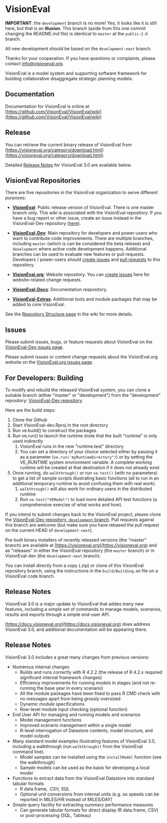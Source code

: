# VisionEval


**IMPORTANT**: the `development` branch is no more! Yes, it looks like it is still here,
but that is an **illusion**. This branch (aside from this one commit changing the
README.md file) is identical to `master` at the `public-2.0` branch.

All new development should be based on the `development-next` branch.

Thanks for your cooperation. If you have questions or complaints, please contact
[info@visioneval.org](mailto:info@visioneval.org).

VisionEval is a model system and supporting software framework for building collaborative
disaggregate strategic planning models. 

## Documentation

Documentation for VisionEval is online at
[https://github.com/VisionEval/VisionEval/wiki](https://github.com/VisionEval/VisionEval/wiki)

## Release

You can retrieve the current binary release of VisionEval from
[https://visioneval.org/category/download.html](https://visioneval.org/category/download.html)

Detailed [Release Notes](#release-notes) for VisionEval 3.0 are available below.

## VisionEval Repositories

There are five repositories in the VisionEval organization to serve different purposes:

 - **[VisionEval](https://github.com/VisionEval/VisionEval)**: Public release version of VisionEval. There is one master branch only. This wiki is associated with the VisionEval repository. If you have a bug report or other issue, create an issue instead in the VisionEval-Dev repository ([here](https://github.com/VisionEval/VisionEval-Dev/issues)).
 
 - **[VisionEval-Dev](https://github.com/VisionEval/VisionEval-Dev)**: Main repository for developers and power-users who want to contribute code improvements. There are multiple branches, including `master` (which is can be considered the beta release) and `development` where active code development happens. Additional branches can be used to evaluate new features or pull requests. Developers / power-users should [create issues](https://github.com/VisionEval/VisionEval-Dev/issues) and [pull requests](https://github.com/VisionEval/VisionEval-Dev/pulls) to this repository.
 
 - **[VisionEval.org](https://github.com/VisionEval/VisionEval.org)**: Website repository. You can [create issues](https://github.com/VisionEval/VisionEval.org/issues) here for website-related change requests.
 
 - **[VisionEval-Docs](https://github.com/VisionEval/VisionEval-Docs)**: Documentation respository. 

 - **[VisionEval-Extras](https://github.com/VisionEval/VisionEval-Extras)**: Additional tools and module packages that may be added to core VisionEval.

See the [Repository Structure page](https://github.com/VisionEval/VisionEval/wiki/Repository-Structure) in the wiki for more details.

## Issues

Please submit issues, bugs, or feature requests about VisionEval on the [VisionEval-Dev issues
page](https://github.com/VisionEval/VisionEval-Dev/issues). 

Please submit issues or content change requests about the VisionEval.org website on the
[VisionEval.org issues page](https://github.com/VisionEval/VisionEval.org/issues).

## For Developers: Building 

To modify and rebuild the released VisionEval system, you can clone a suitable branch
(either "master" or "development") from the "development" repository:
[VisionEval-Dev repository](https://github.com/VisionEval/VisionEval-dev). 

Here are the build steps:

1. Clone the Github
2. Start VisionEval-dev.Rproj in the root directory
3. Run ve.build() to construct the packages
4. Run ve.run() to launch the runtime (note that the built "runtime" is only used indirectly
    1. VisionEval runs in the new "runtime.test" directory
    2. You can set a directory of your choice selected either by passing it as a parameter
       (`ve.run('myRuntimeDirectory")`) or by setting the VE_RUNTIME system environment variable.
       A complete working runtime will be created at that destination if it does not already exist
5. Once running, do `walkthrough()` or run `ve.test()` (with no parameters) to get a list of
   sample scripts illustrating basic functions (all to run in an additional temporary runtime to
   avoid confusing them with real work).
    1. `walkthrough()` will also work for ordinary users in the distributed runtime
    2. Run `ve.test("VEModel")` to load more detailed API test functions (a comprehensive exercise of what works and how).

If you intend to submit changes back to the VisionEval project, please clone the [VisionEval-Dev
repository, `development` branch](https://github.com/VisionEval/VisionEval-Dev/tree/development).
Pull requests against this branch are welcome (but make sure you have rebased the pull request on
the current HEAD of `development-next`).

Pre-built binary installers of recently released versions (the "master" branch) are available at
[https://visioneval.org](https://visioneval.org) and as "releases" in either the VisionEval
repository (the `master` branch) or in VisionEval-dev (the `development-next` branch).

You can install directly from a copy (.zip) or clone of this VisionEval repository branch, using the
instructions in the `build/Building.md` file on a VisionEval code branch.

## Release Notes

VisionEval 3.0 is a major update to VisionEval that addes many new features, including a simple
set of commands to manage models, scenarios, results and exports through a simple end-user API.

[https://docs.visioneval.org](https://docs.visioneval.org) does address VisionEval 3.0, and
additional documentation will be appearing there.

## Release Notes

VisionEval 3.0 includes a great many changes from previous versions:

- Numerous internal changes
  - Builds and runs correctly with R 4.2.2 (the release of R 4.2.x required significant internal framework changes)
  - Efficiency improvements for running models in stages (and not re-running the base year in every scenario)
  - All the module packages have been fixed to pass R CMD check with no messages apart from being grossly oversized
  - Dynamic module specifications
  - Row-level module input checking (optional function)
- End User API for managing and running models and scenarios
  - Model management functions
  - Improved scenario management within a single model
  - R-level interrogation of Datastore contents, model structure, and model outputs
- Many standard model examples illustrating features of VisionEval 3.0, including a walkthrough (run `walkthrough()`
  from the VisionEval command line).
  - Model samples can be installed using the `installModel` function (see the walkthrough)
  - Sample models can be used as the basis for developing a local model
- Functions to extract data from the VisionEval Datastore into standard tabular formats
  - R data.frame, .CSV, SQL
  - Optional unit conversions from internal units (e.g. so speeds can be reported in MILES/HR instead of MILES/DAY)
- Simple query facility for extracting summary performance measures
  - Can generate tabular formats for direct display (R data.frame, CSV) or post-processing (SQL, Tableau)


